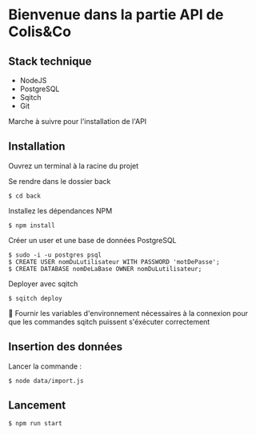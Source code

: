 # Bienvenue dans la partie API de Colis&Co

## Stack technique

* NodeJS
* PostgreSQL
* Sqitch
* Git

Marche à suivre pour l'installation de l'API

## Installation

Ouvrez un terminal à la racine du projet

Se rendre dans le dossier back
```
$ cd back 
```

Installez les dépendances NPM
```
$ npm install
```

Créer un user et une base de données PostgreSQL 
```
$ sudo -i -u postgres psql
$ CREATE USER nomDuLutilisateur WITH PASSWORD 'motDePasse';
$ CREATE DATABASE nomDeLaBase OWNER nomDuLutilisateur;
```

Deployer avec sqitch
```
$ sqitch deploy
```
:triangular_flag_on_post: Fournir les variables d'environnement nécessaires à la connexion pour que les commandes sqitch puissent s'éxécuter correctement

## Insertion des données

Lancer la commande :
```
$ node data/import.js
```

## Lancement

```
$ npm run start
```






